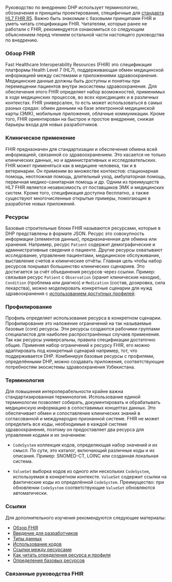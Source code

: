 Руководство по внедрению DHP использует терминологию, обозначения и принципы проектирования, специфичные для [стандарта HL7 FHIR R5](https://hl7.org/fhir/R5/). Важно быть знакомым с базовыми принципами FHIR и уметь читать спецификации FHIR. Читателям, которые ранее не работали с FHIR, рекомендуется ознакомиться со следующим объяснением перед чтением остальной части настоящего руководства по внедрению.

### Обзор FHIR

Fast Healthcare Interoperability Resources (FHIR) это спецификация платформы Health Level 7 (HL7), поддерживающая обмен медицинской информацией между системами и приложениями здравоохранения. Медицинские данные должны быть доступны и понятны при перемещении пациентов внутри экосистемы здравоохранения. Для обеспечения этого FHIR определяет набор возможностей, применимых в ходе медицинских процессов, во всех юрисдикциях и в различных контекстах. FHIR универсален, то есть может использоваться в самых разных средах: обмен данными на базе электронной медицинской карты (ЭМК), мобильные приложения, облачные коммуникации. Кроме того, FHIR ориентирован на быстрое и простое внедрение, снижая барьеры входа для новых разработчиков.

### Клиническое применение

FHIR предназначен для стандартизации и обеспечения обмена всей информацией, связанной со здравоохранением. Это касается не только клинических данных, но и административных и исследовательских. FHIR может применяться как в медицине человека, так и в ветеринарии. Он применим во множестве контекстов: стационарная помощь, неотложная помощь, длительный уход, амбулаторная помощь, первичная медико-санитарная помощь и др. Одним из преимуществ HL7 FHIR является независимость от поставщиков ЭМК и медицинских систем. Кроме того, спецификация доступна бесплатно, а также существуют многочисленные открытые примеры, помогающие в разработке новых приложений.

### Ресурсы

Базовые строительные блоки FHIR называются ресурсами, которые в DHP представлены в формате JSON. Ресурс это совокупность информации (элементов данных), предназначенная для обмена или хранения. Например, ресурс `Patient` содержит демографические и административные сведения о пациенте. Другие ресурсы охватывают исследование, управление пациентами, медицинское обслуживание, выставление счетов и клинические отчёты. Главная цель чтобы набор ресурсов покрывал большинство клинических сценариев. Это достигается за счёт объединения ресурсов через ссылки. Пример: связывая ресурс `Patient` с `Observation` (хранит клинические находки), `Condition` (проблема или диагноз) и `Medication` (состав, дозировка, сила лекарства), можно моделировать конкретные сценарии для нужд здравоохранения с [использованием доступных профилей](artifacts.html).

### Профилирование

Профиль определяет использование ресурса в конкретном сценарии. Профилирование это наложение ограничений на так называемые базовые (core) ресурсы. Эти ресурсы создаются рабочими группами специалистов для наиболее распространённых случаев применения. Так как ресурсы универсальны, правила спецификации достаточно общие. Применяя набор ограничений к ресурсу FHIR, его можно адаптировать под конкретный сценарий например, тот, что поддерживается DHP. Комбинируя базовые ресурсы с профилями, определёнными DHP, можно создавать приложения, соответствующие потребностям экосистемы здравоохранения Узбекистана.

### Терминология

Для повышения интероперабельности крайне важна стандартизированная терминология. Использование единой терминологии позволяет собирать, документировать и обрабатывать медицинскую информацию в сопоставимых концептах данных. Это обеспечивает обмен и сопоставление клинических знаний в согласованной и международно признанной системе. FHIR не может определить все коды, необходимые в каждой системе здравоохранения, поэтому он предоставляет два ресурса для управления кодами и их значением:

* `CodeSystem` коллекция кодов, определяющая набор значений и их смысл. По сути, это каталог, включающий различные коды и их описания. Пример: SNOMED-CT, LOINC или созданная локальная система.

* `ValueSet` выборка кодов из одного или нескольких `CodeSystem`, используемая в конкретном контексте. `ValueSet` содержит ссылки на фактические коды из определённой `CodeSystem`. Преимущество: при обновлении `CodeSystem` соответствующие `ValueSet` обновляются автоматически.

### Ссылки

Для дополнительного изучения рекомендуются следующие материалы:

* [Обзор FHIR](http://hl7.org/fhir/r5/summary.html)
* [Введение для разработчиков](http://hl7.org/fhir/r5/overview-dev.html)
* [Типы данных](http://hl7.org/fhir/r5/datatypes.html)
* [Использование кодов](http://hl7.org/fhir/r5/terminologies.html)
* [Ссылки между ресурсами](http://hl7.org/fhir/r5/references.html)
* [Как читать определения ресурса и профиля](http://hl7.org/fhir/r5/formats.html#table)
* [Определения базовых ресурсов](http://hl7.org/fhir/r5/resource.html)

### Связанные руководства FHIR

<!-- { // not yet supported by i18n in IG publisher: % include dependency-table.xhtml %} -->

<!-- { // same issue: % include globals-table.xhtml %} -->
